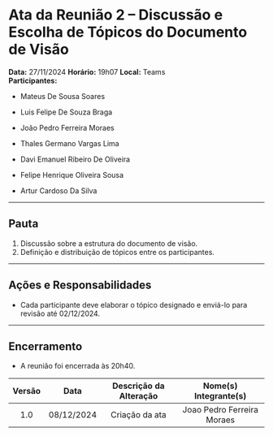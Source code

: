 # Ata da Reunião 2 – Discussão e Escolha de Tópicos do Documento de Visão

**Data:** 27/11/2024 
**Horário:** 19h07
**Local:** Teams  
**Participantes:**  

- Mateus De Sousa Soares  

- Luis Felipe De Souza Braga  

- João Pedro Ferreira Moraes  

- Thales Germano Vargas Lima

- Davi Emanuel Ribeiro De Oliveira

- Felipe Henrique Oliveira Sousa

- Artur Cardoso Da Silva  

---

## **Pauta**
1. Discussão sobre a estrutura do documento de visão.  
2. Definição e distribuição de tópicos entre os participantes.  

---

## **Ações e Responsabilidades**
- Cada participante deve elaborar o tópico designado e enviá-lo para revisão até 02/12/2024.  

---

## **Encerramento**
- A reunião foi encerrada às 20h40.  

| Versão |    Data    | Descrição da Alteração | Nome(s) Integrante(s) |
| :----: | :--------: | :--------------------: | :-------------------: |
|  1.0   | 08/12/2024 |  Criação da ata  |      Joao Pedro Ferreira Moraes     |
